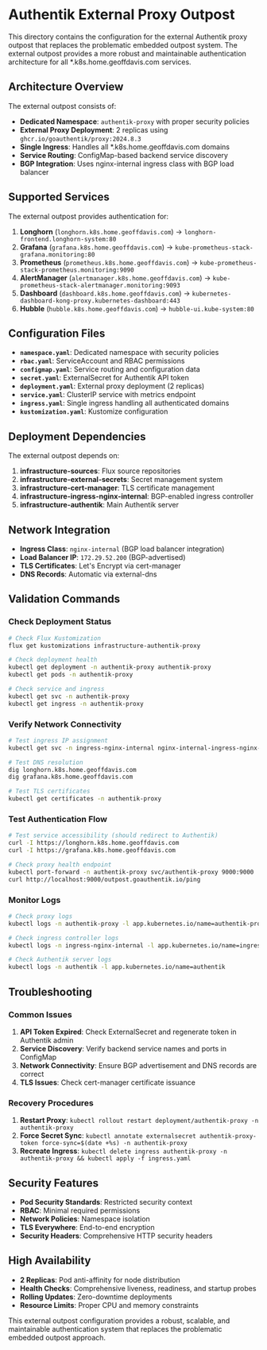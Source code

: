 # Authentik External Proxy Outpost

This directory contains the configuration for the external Authentik proxy outpost that replaces the problematic embedded outpost system. The external outpost provides a more robust and maintainable authentication architecture for all *.k8s.home.geoffdavis.com services.

## Architecture Overview

The external outpost consists of:

- **Dedicated Namespace**: `authentik-proxy` with proper security policies
- **External Proxy Deployment**: 2 replicas using `ghcr.io/goauthentik/proxy:2024.8.3`
- **Single Ingress**: Handles all *.k8s.home.geoffdavis.com domains
- **Service Routing**: ConfigMap-based backend service discovery
- **BGP Integration**: Uses nginx-internal ingress class with BGP load balancer

## Supported Services

The external outpost provides authentication for:

1. **Longhorn** (`longhorn.k8s.home.geoffdavis.com`) → `longhorn-frontend.longhorn-system:80`
2. **Grafana** (`grafana.k8s.home.geoffdavis.com`) → `kube-prometheus-stack-grafana.monitoring:80`
3. **Prometheus** (`prometheus.k8s.home.geoffdavis.com`) → `kube-prometheus-stack-prometheus.monitoring:9090`
4. **AlertManager** (`alertmanager.k8s.home.geoffdavis.com`) → `kube-prometheus-stack-alertmanager.monitoring:9093`
5. **Dashboard** (`dashboard.k8s.home.geoffdavis.com`) → `kubernetes-dashboard-kong-proxy.kubernetes-dashboard:443`
6. **Hubble** (`hubble.k8s.home.geoffdavis.com`) → `hubble-ui.kube-system:80`

## Configuration Files

- **`namespace.yaml`**: Dedicated namespace with security policies
- **`rbac.yaml`**: ServiceAccount and RBAC permissions
- **`configmap.yaml`**: Service routing and configuration data
- **`secret.yaml`**: ExternalSecret for Authentik API token
- **`deployment.yaml`**: External proxy deployment (2 replicas)
- **`service.yaml`**: ClusterIP service with metrics endpoint
- **`ingress.yaml`**: Single ingress handling all authenticated domains
- **`kustomization.yaml`**: Kustomize configuration

## Deployment Dependencies

The external outpost depends on:

1. **infrastructure-sources**: Flux source repositories
2. **infrastructure-external-secrets**: Secret management system
3. **infrastructure-cert-manager**: TLS certificate management
4. **infrastructure-ingress-nginx-internal**: BGP-enabled ingress controller
5. **infrastructure-authentik**: Main Authentik server

## Network Integration

- **Ingress Class**: `nginx-internal` (BGP load balancer integration)
- **Load Balancer IP**: `172.29.52.200` (BGP-advertised)
- **TLS Certificates**: Let's Encrypt via cert-manager
- **DNS Records**: Automatic via external-dns

## Validation Commands

### Check Deployment Status
```bash
# Check Flux Kustomization
flux get kustomizations infrastructure-authentik-proxy

# Check deployment health
kubectl get deployment -n authentik-proxy authentik-proxy
kubectl get pods -n authentik-proxy

# Check service and ingress
kubectl get svc -n authentik-proxy
kubectl get ingress -n authentik-proxy
```

### Verify Network Connectivity
```bash
# Test ingress IP assignment
kubectl get svc -n ingress-nginx-internal nginx-internal-ingress-nginx-controller

# Test DNS resolution
dig longhorn.k8s.home.geoffdavis.com
dig grafana.k8s.home.geoffdavis.com

# Test TLS certificates
kubectl get certificates -n authentik-proxy
```

### Test Authentication Flow
```bash
# Test service accessibility (should redirect to Authentik)
curl -I https://longhorn.k8s.home.geoffdavis.com
curl -I https://grafana.k8s.home.geoffdavis.com

# Check proxy health endpoint
kubectl port-forward -n authentik-proxy svc/authentik-proxy 9000:9000
curl http://localhost:9000/outpost.goauthentik.io/ping
```

### Monitor Logs
```bash
# Check proxy logs
kubectl logs -n authentik-proxy -l app.kubernetes.io/name=authentik-proxy

# Check ingress controller logs
kubectl logs -n ingress-nginx-internal -l app.kubernetes.io/name=ingress-nginx

# Check Authentik server logs
kubectl logs -n authentik -l app.kubernetes.io/name=authentik
```

## Troubleshooting

### Common Issues

1. **API Token Expired**: Check ExternalSecret and regenerate token in Authentik admin
2. **Service Discovery**: Verify backend service names and ports in ConfigMap
3. **Network Connectivity**: Ensure BGP advertisement and DNS records are correct
4. **TLS Issues**: Check cert-manager certificate issuance

### Recovery Procedures

1. **Restart Proxy**: `kubectl rollout restart deployment/authentik-proxy -n authentik-proxy`
2. **Force Secret Sync**: `kubectl annotate externalsecret authentik-proxy-token force-sync=$(date +%s) -n authentik-proxy`
3. **Recreate Ingress**: `kubectl delete ingress authentik-proxy -n authentik-proxy && kubectl apply -f ingress.yaml`

## Security Features

- **Pod Security Standards**: Restricted security context
- **RBAC**: Minimal required permissions
- **Network Policies**: Namespace isolation
- **TLS Everywhere**: End-to-end encryption
- **Security Headers**: Comprehensive HTTP security headers

## High Availability

- **2 Replicas**: Pod anti-affinity for node distribution
- **Health Checks**: Comprehensive liveness, readiness, and startup probes
- **Rolling Updates**: Zero-downtime deployments
- **Resource Limits**: Proper CPU and memory constraints

This external outpost configuration provides a robust, scalable, and maintainable authentication system that replaces the problematic embedded outpost approach.